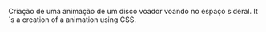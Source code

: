 Criação de uma animação de um disco voador voando no espaço sideral.
It´s a creation of a animation using CSS.